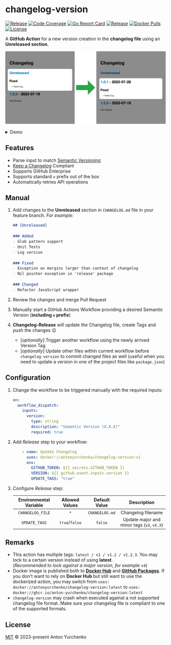 # changelog-version

[![Release](https://img.shields.io/github/v/release/anton-yurchenko/changelog-version)](https://github.com/anton-yurchenko/changelog-version/releases/latest)
[![Code Coverage](https://codecov.io/gh/anton-yurchenko/changelog-version/branch/main/graph/badge.svg)](https://codecov.io/gh/anton-yurchenko/changelog-version)
[![Go Report Card](https://goreportcard.com/badge/github.com/anton-yurchenko/changelog-version)](https://goreportcard.com/report/github.com/anton-yurchenko/changelog-version)
[![Release](https://github.com/anton-yurchenko/changelog-version/actions/workflows/release.yml/badge.svg)](https://github.com/anton-yurchenko/changelog-version/actions/workflows/release.yml)
[![Docker Pulls](https://img.shields.io/docker/pulls/antonyurchenko/changelog-version)](https://hub.docker.com/r/antonyurchenko/changelog-version)
[![License](https://img.shields.io/github/license/anton-yurchenko/changelog-version)](LICENSE.md)

A **GitHub Action** for a new version creation in the **changelog file** using an **Unreleased section**.  

<p align="center"><img src="docs/images/overview.png"></p>

<details><summary>Demo</summary>

![PIC](docs/images/demo.gif)

</details>

## Features

- Parse input to match [Semantic Versioning](https://semver.org/)
- [Keep a Changelog](https://keepachangelog.com/) Compliant
- Supports GitHub Enterprise
- Supports standard `v` prefix out of the box
- Automatically retries API operations

## Manual

1. Add changes to the **Unreleased** section in `CHANGELOG.md` file in your feature branch. *For example:*

    ```markdown
    ## [Unreleased]

    ### Added
    - Glob pattern support
    - Unit Tests
    - Log version
    
    ### Fixed
    - Exception on margins larger than context of changelog
    - Nil pointer exception in 'release' package
    
    ### Changed
    - Refactor JavaScript wrapper
    ```

2. Review the changes and merge Pull Request
3. Manually start a GitHub Actions Workflow providing a desired Semantic Version (**including `v` prefix**)
4. **Changelog-Release** will update the Changelog file, create Tags and push the changes :wink:  
    - [*optionally*] Trigger another workflow using the newly arrived Version Tag  
    - [*optionally*] Update other files within current workflow before `changelog-version` to commit changed files as well (useful when you need to update a version in one of the project files like `package.json`)

## Configuration

1. Change the workflow to be triggered manually with the required inputs:

    ```yaml
    on:
      workflow_dispatch:
        inputs:
          version:
            type: string
            description: "Semantic Version (X.X.X)"
            required: true
    ```

2. Add *Release* step to your workflow:

    ```yaml
        - name: Update Changelog
          uses: docker://antonyurchenko/changelog-version:v1
          env:
            GITHUB_TOKEN: ${{ secrets.GITHUB_TOKEN }}
            VERSION: ${{ github.event.inputs.version }}
            UPDATE_TAGS: "true"
    ```

3. Configure *Release* step:

    | Environmental Variable  | Allowed Values    | Default Value     | Description                                |
    |:-----------------------:|:-----------------:|:-----------------:|:------------------------------------------:|
    | `CHANGELOG_FILE`        | `*`               | `CHANGELOG.md`    | Changelog filename                         |
    | `UPDATE_TAGS`           | `true`/`false`    | `false`           | Update major and minor tags (`vX`, `vX.X`) |

## Remarks

- This action has multiple tags: `latest / v1 / v1.2 / v1.2.3`. You may lock to a certain version instead of using **latest**.  
(*Recommended to lock against a major version, for example* `v4`)
- Docker image is published both to [**Docker Hub**](https://hub.docker.com/r/antonyurchenko/changelog-version) and [**GitHub Packages**](https://github.com/anton-yurchenko/changelog-version/packages). If you don't want to rely on **Docker Hub** but still want to use the dockerized action, you may switch from `uses: docker://antonyurchenko/changelog-version:latest` to `uses: docker://ghcr.io/anton-yurchenko/changelog-version:latest`
- `changelog-version` may crash when executed against a not supported changelog file format. Make sure your changelog file is compliant to one of the supported formats.

## License

[MIT](LICENSE.md) © 2023-present Anton Yurchenko
